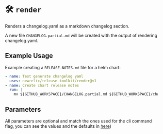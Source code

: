# 🛠️ `render`

Renders a changelog.yaml as a markdown changelog section.

A new file `CHANGELOG.partial.md` will be created with the output of rendering changelog.yaml. 

## Example Usage

Example creating a `RELEASE-NOTES.md` file for a helm chart:
```yaml
- name: Test generate changelog yaml
  uses: newrelic/release-toolkit/render@v1
- name: Create chart release notes
  run: |
    mv ${GITHUB_WORKSPACE}/CHANGELOG.partial.md ${GITHUB_WORKSPACE}/charts/my-chart/RELEASE-NOTES.md
```

## Parameters

All parameters are optional and match the ones used for the cli command flag, you can see the values and the defaults in [here](../README.md#render))
